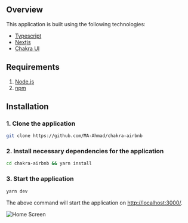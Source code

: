 ## Overview

This application is built using the following technologies:

- [Typescript](https://www.typescriptlang.org/)
- [Nextjs](https://nextjs.org/)
- [Chakra UI](https://chakra-ui.com)

## Requirements

1. [Node.js](https://nodejs.org/)
2. [npm](https://www.npmjs.com/)

## Installation

### 1. **Clone the application**

```sh
git clone https://github.com/MA-Ahmad/chakra-airbnb
```

### 2. **Install necessary dependencies for the application**

```sh
cd chakra-airbnb && yarn install
```

### 3. **Start the application**

```sh
yarn dev
```

The above command will start the application on [http://localhost:3000/](http://localhost:3000).

![Home Screen](/public/images/screens/home.png)
